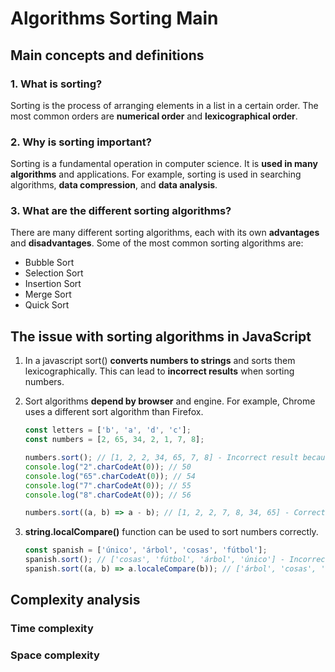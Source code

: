 # Algorithms Sorting Main

## Main concepts and definitions

### 1. What is sorting?

Sorting is the process of arranging elements in a list in a certain order. The most common orders are **numerical order** and **lexicographical order**.

### 2. Why is sorting important?

Sorting is a fundamental operation in computer science. It is **used in many algorithms** and applications. For example, sorting is used in searching algorithms, **data compression**, and **data analysis**.

### 3. What are the different sorting algorithms?

There are many different sorting algorithms, each with its own **advantages** and **disadvantages**. Some of the most common sorting algorithms are:

- Bubble Sort
- Selection Sort
- Insertion Sort
- Merge Sort
- Quick Sort

## The issue with sorting algorithms in JavaScript

1. In a javascript sort() **converts numbers to strings** and sorts them lexicographically. This can lead to **incorrect results** when sorting numbers.
2. Sort algorithms **depend by browser** and engine. For example, Chrome uses a different sort algorithm than Firefox.

    ```javascript
    const letters = ['b', 'a', 'd', 'c'];
    const numbers = [2, 65, 34, 2, 1, 7, 8];

    numbers.sort(); // [1, 2, 2, 34, 65, 7, 8] - Incorrect result because
    console.log("2".charCodeAt(0)); // 50
    console.log("65".charCodeAt(0)); // 54
    console.log("7".charCodeAt(0)); // 55
    console.log("8".charCodeAt(0)); // 56

    numbers.sort((a, b) => a - b); // [1, 2, 2, 7, 8, 34, 65] - Correct result
    ```

3. **string.localCompare()** function can be used to sort numbers correctly.

    ```javascript
    const spanish = ['único', 'árbol', 'cosas', 'fútbol'];
    spanish.sort(); // ['cosas', 'fútbol', 'árbol', 'único'] - Incorrect result
    spanish.sort((a, b) => a.localeCompare(b)); // ['árbol', 'cosas', 'fútbol', 'único'] - Correct result
    ```

## Complexity analysis

### Time complexity

### Space complexity
